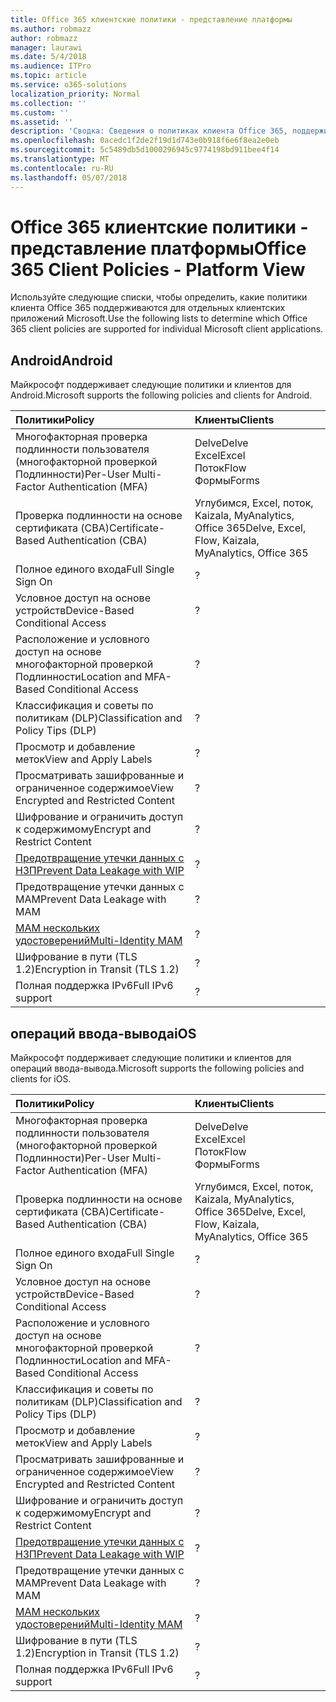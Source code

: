 ```yaml
---
title: Office 365 клиентские политики - представление платформы
ms.author: robmazz
author: robmazz
manager: laurawi
ms.date: 5/4/2018
ms.audience: ITPro
ms.topic: article
ms.service: o365-solutions
localization_priority: Normal
ms.collection: ''
ms.custom: ''
ms.assetid: ''
description: 'Сводка: Сведения о политиках клиента Office 365, поддерживаемых приложением Android, браузеры, операций ввода-вывода, Mac OS X, Windows и Windows Mobile.'
ms.openlocfilehash: 0acedc1f2de2f19d1d743e0b918f6e6f8ea2e0eb
ms.sourcegitcommit: 5c5489db5d1000296945c9774198bd911bee4f14
ms.translationtype: MT
ms.contentlocale: ru-RU
ms.lasthandoff: 05/07/2018
---
```

# <a name="office-365-client-policies---platform-view"></a><span data-ttu-id="1cacb-103">Office 365 клиентские политики - представление платформы</span><span class="sxs-lookup"><span data-stu-id="1cacb-103">Office 365 Client Policies - Platform View</span></span>
<span data-ttu-id="1cacb-104">Используйте следующие списки, чтобы определить, какие политики клиента Office 365 поддерживаются для отдельных клиентских приложений Microsoft.</span><span class="sxs-lookup"><span data-stu-id="1cacb-104">Use the following lists to determine which Office 365 client policies are supported for individual Microsoft client applications.</span></span>

## <a name="android"></a><span data-ttu-id="1cacb-105">Android</span><span class="sxs-lookup"><span data-stu-id="1cacb-105">Android</span></span>
<span data-ttu-id="1cacb-106">Майкрософт поддерживает следующие политики и клиентов для Android.</span><span class="sxs-lookup"><span data-stu-id="1cacb-106">Microsoft supports the following policies and clients for Android.</span></span>

|<span data-ttu-id="1cacb-107">**Политики**</span><span class="sxs-lookup"><span data-stu-id="1cacb-107">**Policy**</span></span>|<span data-ttu-id="1cacb-108">**Клиенты**</span><span class="sxs-lookup"><span data-stu-id="1cacb-108">**Clients**</span></span>|
|:-----|:-----|
| <span data-ttu-id="1cacb-109">Многофакторная проверка подлинности пользователя (многофакторной проверкой Подлинности)</span><span class="sxs-lookup"><span data-stu-id="1cacb-109">Per-User Multi-Factor Authentication (MFA)</span></span> | <span data-ttu-id="1cacb-110">Delve</span><span class="sxs-lookup"><span data-stu-id="1cacb-110">Delve</span></span> <br> <span data-ttu-id="1cacb-111">Excel</span><span class="sxs-lookup"><span data-stu-id="1cacb-111">Excel</span></span> <br> <span data-ttu-id="1cacb-112">Поток</span><span class="sxs-lookup"><span data-stu-id="1cacb-112">Flow</span></span> <br> <span data-ttu-id="1cacb-113">Формы</span><span class="sxs-lookup"><span data-stu-id="1cacb-113">Forms</span></span>|
| <span data-ttu-id="1cacb-114">Проверка подлинности на основе сертификата (CBA)</span><span class="sxs-lookup"><span data-stu-id="1cacb-114">Certificate-Based Authentication (CBA)</span></span> | <span data-ttu-id="1cacb-115">Углубимся, Excel, поток, Kaizala, MyAnalytics, Office 365</span><span class="sxs-lookup"><span data-stu-id="1cacb-115">Delve, Excel, Flow, Kaizala, MyAnalytics, Office 365</span></span>|
| <span data-ttu-id="1cacb-116">Полное единого входа</span><span class="sxs-lookup"><span data-stu-id="1cacb-116">Full Single Sign On</span></span> | <span data-ttu-id="1cacb-117">?</span><span class="sxs-lookup"><span data-stu-id="1cacb-117"></span></span> | <span data-ttu-id="1cacb-118">?</span><span class="sxs-lookup"><span data-stu-id="1cacb-118"></span></span> | <span data-ttu-id="1cacb-119">?</span><span class="sxs-lookup"><span data-stu-id="1cacb-119"></span></span> | <span data-ttu-id="1cacb-120">?</span><span class="sxs-lookup"><span data-stu-id="1cacb-120"></span></span> | <span data-ttu-id="1cacb-121">?</span><span class="sxs-lookup"><span data-stu-id="1cacb-121"></span></span> | <span data-ttu-id="1cacb-122">?</span><span class="sxs-lookup"><span data-stu-id="1cacb-122"></span></span> | <span data-ttu-id="1cacb-123">?</span><span class="sxs-lookup"><span data-stu-id="1cacb-123"></span></span> |
| <span data-ttu-id="1cacb-124">Условное доступ на основе устройств</span><span class="sxs-lookup"><span data-stu-id="1cacb-124">Device-Based Conditional Access</span></span> | <span data-ttu-id="1cacb-125">?</span><span class="sxs-lookup"><span data-stu-id="1cacb-125"></span></span> | <span data-ttu-id="1cacb-126">?</span><span class="sxs-lookup"><span data-stu-id="1cacb-126"></span></span> | <span data-ttu-id="1cacb-127">?</span><span class="sxs-lookup"><span data-stu-id="1cacb-127"></span></span> | <span data-ttu-id="1cacb-128">?</span><span class="sxs-lookup"><span data-stu-id="1cacb-128"></span></span> | <span data-ttu-id="1cacb-129">?</span><span class="sxs-lookup"><span data-stu-id="1cacb-129"></span></span> | <span data-ttu-id="1cacb-130">?</span><span class="sxs-lookup"><span data-stu-id="1cacb-130"></span></span> | <span data-ttu-id="1cacb-131">?</span><span class="sxs-lookup"><span data-stu-id="1cacb-131"></span></span> |
| <span data-ttu-id="1cacb-132">Расположение и условного доступ на основе многофакторной проверкой Подлинности</span><span class="sxs-lookup"><span data-stu-id="1cacb-132">Location and MFA-Based Conditional Access</span></span> | <span data-ttu-id="1cacb-133">?</span><span class="sxs-lookup"><span data-stu-id="1cacb-133"></span></span> | <span data-ttu-id="1cacb-134">?</span><span class="sxs-lookup"><span data-stu-id="1cacb-134"></span></span> | <span data-ttu-id="1cacb-135">?</span><span class="sxs-lookup"><span data-stu-id="1cacb-135"></span></span> | <span data-ttu-id="1cacb-136">?</span><span class="sxs-lookup"><span data-stu-id="1cacb-136"></span></span> | <span data-ttu-id="1cacb-137">?</span><span class="sxs-lookup"><span data-stu-id="1cacb-137"></span></span> | <span data-ttu-id="1cacb-138">?</span><span class="sxs-lookup"><span data-stu-id="1cacb-138"></span></span> | <span data-ttu-id="1cacb-139">?</span><span class="sxs-lookup"><span data-stu-id="1cacb-139"></span></span> |
| <span data-ttu-id="1cacb-140">Классификация и советы по политикам (DLP)</span><span class="sxs-lookup"><span data-stu-id="1cacb-140">Classification and Policy Tips (DLP)</span></span> | <span data-ttu-id="1cacb-141">?</span><span class="sxs-lookup"><span data-stu-id="1cacb-141"></span></span> | <span data-ttu-id="1cacb-142">?</span><span class="sxs-lookup"><span data-stu-id="1cacb-142"></span></span> | <span data-ttu-id="1cacb-143">?</span><span class="sxs-lookup"><span data-stu-id="1cacb-143"></span></span> | <span data-ttu-id="1cacb-144">?</span><span class="sxs-lookup"><span data-stu-id="1cacb-144"></span></span> | <span data-ttu-id="1cacb-145">?</span><span class="sxs-lookup"><span data-stu-id="1cacb-145"></span></span> | <span data-ttu-id="1cacb-146">?</span><span class="sxs-lookup"><span data-stu-id="1cacb-146"></span></span> | <span data-ttu-id="1cacb-147">?</span><span class="sxs-lookup"><span data-stu-id="1cacb-147"></span></span> |
| <span data-ttu-id="1cacb-148">Просмотр и добавление меток</span><span class="sxs-lookup"><span data-stu-id="1cacb-148">View and Apply Labels</span></span> | <span data-ttu-id="1cacb-149">?</span><span class="sxs-lookup"><span data-stu-id="1cacb-149"></span></span> | <span data-ttu-id="1cacb-150">?</span><span class="sxs-lookup"><span data-stu-id="1cacb-150"></span></span> | <span data-ttu-id="1cacb-151">?</span><span class="sxs-lookup"><span data-stu-id="1cacb-151"></span></span> | <span data-ttu-id="1cacb-152">?</span><span class="sxs-lookup"><span data-stu-id="1cacb-152"></span></span> | <span data-ttu-id="1cacb-153">?</span><span class="sxs-lookup"><span data-stu-id="1cacb-153"></span></span> | <span data-ttu-id="1cacb-154">?</span><span class="sxs-lookup"><span data-stu-id="1cacb-154"></span></span> | <span data-ttu-id="1cacb-155">?</span><span class="sxs-lookup"><span data-stu-id="1cacb-155"></span></span> |
| <span data-ttu-id="1cacb-156">Просматривать зашифрованные и ограниченное содержимое</span><span class="sxs-lookup"><span data-stu-id="1cacb-156">View Encrypted and Restricted Content</span></span> | <span data-ttu-id="1cacb-157">?</span><span class="sxs-lookup"><span data-stu-id="1cacb-157"></span></span> | <span data-ttu-id="1cacb-158">?</span><span class="sxs-lookup"><span data-stu-id="1cacb-158"></span></span> | <span data-ttu-id="1cacb-159">?</span><span class="sxs-lookup"><span data-stu-id="1cacb-159"></span></span> | <span data-ttu-id="1cacb-160">?</span><span class="sxs-lookup"><span data-stu-id="1cacb-160"></span></span> | <span data-ttu-id="1cacb-161">?</span><span class="sxs-lookup"><span data-stu-id="1cacb-161"></span></span> | <span data-ttu-id="1cacb-162">?</span><span class="sxs-lookup"><span data-stu-id="1cacb-162"></span></span> | <span data-ttu-id="1cacb-163">?</span><span class="sxs-lookup"><span data-stu-id="1cacb-163"></span></span> |
| <span data-ttu-id="1cacb-164">Шифрование и ограничить доступ к содержимому</span><span class="sxs-lookup"><span data-stu-id="1cacb-164">Encrypt and Restrict Content</span></span> | <span data-ttu-id="1cacb-165">?</span><span class="sxs-lookup"><span data-stu-id="1cacb-165"></span></span> | <span data-ttu-id="1cacb-166">?</span><span class="sxs-lookup"><span data-stu-id="1cacb-166"></span></span> | <span data-ttu-id="1cacb-167">?</span><span class="sxs-lookup"><span data-stu-id="1cacb-167"></span></span> | <span data-ttu-id="1cacb-168">?</span><span class="sxs-lookup"><span data-stu-id="1cacb-168"></span></span> | <span data-ttu-id="1cacb-169">?</span><span class="sxs-lookup"><span data-stu-id="1cacb-169"></span></span> | <span data-ttu-id="1cacb-170">?</span><span class="sxs-lookup"><span data-stu-id="1cacb-170"></span></span> | <span data-ttu-id="1cacb-171">?</span><span class="sxs-lookup"><span data-stu-id="1cacb-171"></span></span> |
| [<span data-ttu-id="1cacb-172">Предотвращение утечки данных с НЗП</span><span class="sxs-lookup"><span data-stu-id="1cacb-172">Prevent Data Leakage with WIP</span></span>](https://docs.microsoft.com/en-us/windows/security/information-protection/windows-information-protection/protect-enterprise-data-using-wip) | <span data-ttu-id="1cacb-173">?</span><span class="sxs-lookup"><span data-stu-id="1cacb-173"></span></span> | <span data-ttu-id="1cacb-174">?</span><span class="sxs-lookup"><span data-stu-id="1cacb-174"></span></span> | <span data-ttu-id="1cacb-175">?</span><span class="sxs-lookup"><span data-stu-id="1cacb-175"></span></span> | <span data-ttu-id="1cacb-176">?</span><span class="sxs-lookup"><span data-stu-id="1cacb-176"></span></span> | <span data-ttu-id="1cacb-177">?</span><span class="sxs-lookup"><span data-stu-id="1cacb-177"></span></span> | <span data-ttu-id="1cacb-178">?</span><span class="sxs-lookup"><span data-stu-id="1cacb-178"></span></span> | <span data-ttu-id="1cacb-179">?</span><span class="sxs-lookup"><span data-stu-id="1cacb-179"></span></span> |
| <span data-ttu-id="1cacb-180">Предотвращение утечки данных с MAM</span><span class="sxs-lookup"><span data-stu-id="1cacb-180">Prevent Data Leakage with MAM</span></span> | <span data-ttu-id="1cacb-181">?</span><span class="sxs-lookup"><span data-stu-id="1cacb-181"></span></span> | <span data-ttu-id="1cacb-182">?</span><span class="sxs-lookup"><span data-stu-id="1cacb-182"></span></span> | <span data-ttu-id="1cacb-183">?</span><span class="sxs-lookup"><span data-stu-id="1cacb-183"></span></span> | <span data-ttu-id="1cacb-184">?</span><span class="sxs-lookup"><span data-stu-id="1cacb-184"></span></span> | <span data-ttu-id="1cacb-185">?</span><span class="sxs-lookup"><span data-stu-id="1cacb-185"></span></span> | <span data-ttu-id="1cacb-186">?</span><span class="sxs-lookup"><span data-stu-id="1cacb-186"></span></span> | <span data-ttu-id="1cacb-187">?</span><span class="sxs-lookup"><span data-stu-id="1cacb-187"></span></span> |
| [<span data-ttu-id="1cacb-188">MAM нескольких удостоверений</span><span class="sxs-lookup"><span data-stu-id="1cacb-188">Multi-Identity MAM</span></span>](https://docs.microsoft.com/en-us/enterprise-mobility-security/solutions/fasttrack-how-to-use-apps-with-multi-identity-support) | <span data-ttu-id="1cacb-189">?</span><span class="sxs-lookup"><span data-stu-id="1cacb-189"></span></span> | <span data-ttu-id="1cacb-190">?</span><span class="sxs-lookup"><span data-stu-id="1cacb-190"></span></span> | <span data-ttu-id="1cacb-191">?</span><span class="sxs-lookup"><span data-stu-id="1cacb-191"></span></span> | <span data-ttu-id="1cacb-192">?</span><span class="sxs-lookup"><span data-stu-id="1cacb-192"></span></span> | <span data-ttu-id="1cacb-193">?</span><span class="sxs-lookup"><span data-stu-id="1cacb-193"></span></span> | <span data-ttu-id="1cacb-194">?</span><span class="sxs-lookup"><span data-stu-id="1cacb-194"></span></span> | <span data-ttu-id="1cacb-195">?</span><span class="sxs-lookup"><span data-stu-id="1cacb-195"></span></span> |
| <span data-ttu-id="1cacb-196">Шифрование в пути (TLS 1.2)</span><span class="sxs-lookup"><span data-stu-id="1cacb-196">Encryption in Transit (TLS 1.2)</span></span> | <span data-ttu-id="1cacb-197">?</span><span class="sxs-lookup"><span data-stu-id="1cacb-197"></span></span> | <span data-ttu-id="1cacb-198">?</span><span class="sxs-lookup"><span data-stu-id="1cacb-198"></span></span> | <span data-ttu-id="1cacb-199">?</span><span class="sxs-lookup"><span data-stu-id="1cacb-199"></span></span> | <span data-ttu-id="1cacb-200">?</span><span class="sxs-lookup"><span data-stu-id="1cacb-200"></span></span> | <span data-ttu-id="1cacb-201">?</span><span class="sxs-lookup"><span data-stu-id="1cacb-201"></span></span> | <span data-ttu-id="1cacb-202">?</span><span class="sxs-lookup"><span data-stu-id="1cacb-202"></span></span> | <span data-ttu-id="1cacb-203">?</span><span class="sxs-lookup"><span data-stu-id="1cacb-203"></span></span> |
| <span data-ttu-id="1cacb-204">Полная поддержка IPv6</span><span class="sxs-lookup"><span data-stu-id="1cacb-204">Full IPv6 support</span></span> | <span data-ttu-id="1cacb-205">?</span><span class="sxs-lookup"><span data-stu-id="1cacb-205"></span></span> | <span data-ttu-id="1cacb-206">?</span><span class="sxs-lookup"><span data-stu-id="1cacb-206"></span></span> | <span data-ttu-id="1cacb-207">?</span><span class="sxs-lookup"><span data-stu-id="1cacb-207"></span></span> | <span data-ttu-id="1cacb-208">?</span><span class="sxs-lookup"><span data-stu-id="1cacb-208"></span></span> | <span data-ttu-id="1cacb-209">?</span><span class="sxs-lookup"><span data-stu-id="1cacb-209"></span></span> | <span data-ttu-id="1cacb-210">?</span><span class="sxs-lookup"><span data-stu-id="1cacb-210"></span></span> | <span data-ttu-id="1cacb-211">?</span><span class="sxs-lookup"><span data-stu-id="1cacb-211"></span></span> |

## <a name="ios"></a><span data-ttu-id="1cacb-212">операций ввода-вывода</span><span class="sxs-lookup"><span data-stu-id="1cacb-212">iOS</span></span>
<span data-ttu-id="1cacb-213">Майкрософт поддерживает следующие политики и клиентов для операций ввода-вывода.</span><span class="sxs-lookup"><span data-stu-id="1cacb-213">Microsoft supports the following policies and clients for iOS.</span></span>

|<span data-ttu-id="1cacb-214">**Политики**</span><span class="sxs-lookup"><span data-stu-id="1cacb-214">**Policy**</span></span>|<span data-ttu-id="1cacb-215">**Клиенты**</span><span class="sxs-lookup"><span data-stu-id="1cacb-215">**Clients**</span></span>|
|:-----|:-----|
| <span data-ttu-id="1cacb-216">Многофакторная проверка подлинности пользователя (многофакторной проверкой Подлинности)</span><span class="sxs-lookup"><span data-stu-id="1cacb-216">Per-User Multi-Factor Authentication (MFA)</span></span> | <span data-ttu-id="1cacb-217">Delve</span><span class="sxs-lookup"><span data-stu-id="1cacb-217">Delve</span></span> <br> <span data-ttu-id="1cacb-218">Excel</span><span class="sxs-lookup"><span data-stu-id="1cacb-218">Excel</span></span> <br> <span data-ttu-id="1cacb-219">Поток</span><span class="sxs-lookup"><span data-stu-id="1cacb-219">Flow</span></span> <br> <span data-ttu-id="1cacb-220">Формы</span><span class="sxs-lookup"><span data-stu-id="1cacb-220">Forms</span></span>|
| <span data-ttu-id="1cacb-221">Проверка подлинности на основе сертификата (CBA)</span><span class="sxs-lookup"><span data-stu-id="1cacb-221">Certificate-Based Authentication (CBA)</span></span> | <span data-ttu-id="1cacb-222">Углубимся, Excel, поток, Kaizala, MyAnalytics, Office 365</span><span class="sxs-lookup"><span data-stu-id="1cacb-222">Delve, Excel, Flow, Kaizala, MyAnalytics, Office 365</span></span>|
| <span data-ttu-id="1cacb-223">Полное единого входа</span><span class="sxs-lookup"><span data-stu-id="1cacb-223">Full Single Sign On</span></span> | <span data-ttu-id="1cacb-224">?</span><span class="sxs-lookup"><span data-stu-id="1cacb-224"></span></span> | <span data-ttu-id="1cacb-225">?</span><span class="sxs-lookup"><span data-stu-id="1cacb-225"></span></span> | <span data-ttu-id="1cacb-226">?</span><span class="sxs-lookup"><span data-stu-id="1cacb-226"></span></span> | <span data-ttu-id="1cacb-227">?</span><span class="sxs-lookup"><span data-stu-id="1cacb-227"></span></span> | <span data-ttu-id="1cacb-228">?</span><span class="sxs-lookup"><span data-stu-id="1cacb-228"></span></span> | <span data-ttu-id="1cacb-229">?</span><span class="sxs-lookup"><span data-stu-id="1cacb-229"></span></span> | <span data-ttu-id="1cacb-230">?</span><span class="sxs-lookup"><span data-stu-id="1cacb-230"></span></span> |
| <span data-ttu-id="1cacb-231">Условное доступ на основе устройств</span><span class="sxs-lookup"><span data-stu-id="1cacb-231">Device-Based Conditional Access</span></span> | <span data-ttu-id="1cacb-232">?</span><span class="sxs-lookup"><span data-stu-id="1cacb-232"></span></span> | <span data-ttu-id="1cacb-233">?</span><span class="sxs-lookup"><span data-stu-id="1cacb-233"></span></span> | <span data-ttu-id="1cacb-234">?</span><span class="sxs-lookup"><span data-stu-id="1cacb-234"></span></span> | <span data-ttu-id="1cacb-235">?</span><span class="sxs-lookup"><span data-stu-id="1cacb-235"></span></span> | <span data-ttu-id="1cacb-236">?</span><span class="sxs-lookup"><span data-stu-id="1cacb-236"></span></span> | <span data-ttu-id="1cacb-237">?</span><span class="sxs-lookup"><span data-stu-id="1cacb-237"></span></span> | <span data-ttu-id="1cacb-238">?</span><span class="sxs-lookup"><span data-stu-id="1cacb-238"></span></span> |
| <span data-ttu-id="1cacb-239">Расположение и условного доступ на основе многофакторной проверкой Подлинности</span><span class="sxs-lookup"><span data-stu-id="1cacb-239">Location and MFA-Based Conditional Access</span></span> | <span data-ttu-id="1cacb-240">?</span><span class="sxs-lookup"><span data-stu-id="1cacb-240"></span></span> | <span data-ttu-id="1cacb-241">?</span><span class="sxs-lookup"><span data-stu-id="1cacb-241"></span></span> | <span data-ttu-id="1cacb-242">?</span><span class="sxs-lookup"><span data-stu-id="1cacb-242"></span></span> | <span data-ttu-id="1cacb-243">?</span><span class="sxs-lookup"><span data-stu-id="1cacb-243"></span></span> | <span data-ttu-id="1cacb-244">?</span><span class="sxs-lookup"><span data-stu-id="1cacb-244"></span></span> | <span data-ttu-id="1cacb-245">?</span><span class="sxs-lookup"><span data-stu-id="1cacb-245"></span></span> | <span data-ttu-id="1cacb-246">?</span><span class="sxs-lookup"><span data-stu-id="1cacb-246"></span></span> |
| <span data-ttu-id="1cacb-247">Классификация и советы по политикам (DLP)</span><span class="sxs-lookup"><span data-stu-id="1cacb-247">Classification and Policy Tips (DLP)</span></span> | <span data-ttu-id="1cacb-248">?</span><span class="sxs-lookup"><span data-stu-id="1cacb-248"></span></span> | <span data-ttu-id="1cacb-249">?</span><span class="sxs-lookup"><span data-stu-id="1cacb-249"></span></span> | <span data-ttu-id="1cacb-250">?</span><span class="sxs-lookup"><span data-stu-id="1cacb-250"></span></span> | <span data-ttu-id="1cacb-251">?</span><span class="sxs-lookup"><span data-stu-id="1cacb-251"></span></span> | <span data-ttu-id="1cacb-252">?</span><span class="sxs-lookup"><span data-stu-id="1cacb-252"></span></span> | <span data-ttu-id="1cacb-253">?</span><span class="sxs-lookup"><span data-stu-id="1cacb-253"></span></span> | <span data-ttu-id="1cacb-254">?</span><span class="sxs-lookup"><span data-stu-id="1cacb-254"></span></span> |
| <span data-ttu-id="1cacb-255">Просмотр и добавление меток</span><span class="sxs-lookup"><span data-stu-id="1cacb-255">View and Apply Labels</span></span> | <span data-ttu-id="1cacb-256">?</span><span class="sxs-lookup"><span data-stu-id="1cacb-256"></span></span> | <span data-ttu-id="1cacb-257">?</span><span class="sxs-lookup"><span data-stu-id="1cacb-257"></span></span> | <span data-ttu-id="1cacb-258">?</span><span class="sxs-lookup"><span data-stu-id="1cacb-258"></span></span> | <span data-ttu-id="1cacb-259">?</span><span class="sxs-lookup"><span data-stu-id="1cacb-259"></span></span> | <span data-ttu-id="1cacb-260">?</span><span class="sxs-lookup"><span data-stu-id="1cacb-260"></span></span> | <span data-ttu-id="1cacb-261">?</span><span class="sxs-lookup"><span data-stu-id="1cacb-261"></span></span> | <span data-ttu-id="1cacb-262">?</span><span class="sxs-lookup"><span data-stu-id="1cacb-262"></span></span> |
| <span data-ttu-id="1cacb-263">Просматривать зашифрованные и ограниченное содержимое</span><span class="sxs-lookup"><span data-stu-id="1cacb-263">View Encrypted and Restricted Content</span></span> | <span data-ttu-id="1cacb-264">?</span><span class="sxs-lookup"><span data-stu-id="1cacb-264"></span></span> | <span data-ttu-id="1cacb-265">?</span><span class="sxs-lookup"><span data-stu-id="1cacb-265"></span></span> | <span data-ttu-id="1cacb-266">?</span><span class="sxs-lookup"><span data-stu-id="1cacb-266"></span></span> | <span data-ttu-id="1cacb-267">?</span><span class="sxs-lookup"><span data-stu-id="1cacb-267"></span></span> | <span data-ttu-id="1cacb-268">?</span><span class="sxs-lookup"><span data-stu-id="1cacb-268"></span></span> | <span data-ttu-id="1cacb-269">?</span><span class="sxs-lookup"><span data-stu-id="1cacb-269"></span></span> | <span data-ttu-id="1cacb-270">?</span><span class="sxs-lookup"><span data-stu-id="1cacb-270"></span></span> |
| <span data-ttu-id="1cacb-271">Шифрование и ограничить доступ к содержимому</span><span class="sxs-lookup"><span data-stu-id="1cacb-271">Encrypt and Restrict Content</span></span> | <span data-ttu-id="1cacb-272">?</span><span class="sxs-lookup"><span data-stu-id="1cacb-272"></span></span> | <span data-ttu-id="1cacb-273">?</span><span class="sxs-lookup"><span data-stu-id="1cacb-273"></span></span> | <span data-ttu-id="1cacb-274">?</span><span class="sxs-lookup"><span data-stu-id="1cacb-274"></span></span> | <span data-ttu-id="1cacb-275">?</span><span class="sxs-lookup"><span data-stu-id="1cacb-275"></span></span> | <span data-ttu-id="1cacb-276">?</span><span class="sxs-lookup"><span data-stu-id="1cacb-276"></span></span> | <span data-ttu-id="1cacb-277">?</span><span class="sxs-lookup"><span data-stu-id="1cacb-277"></span></span> | <span data-ttu-id="1cacb-278">?</span><span class="sxs-lookup"><span data-stu-id="1cacb-278"></span></span> |
| [<span data-ttu-id="1cacb-279">Предотвращение утечки данных с НЗП</span><span class="sxs-lookup"><span data-stu-id="1cacb-279">Prevent Data Leakage with WIP</span></span>](https://docs.microsoft.com/en-us/windows/security/information-protection/windows-information-protection/protect-enterprise-data-using-wip) | <span data-ttu-id="1cacb-280">?</span><span class="sxs-lookup"><span data-stu-id="1cacb-280"></span></span> | <span data-ttu-id="1cacb-281">?</span><span class="sxs-lookup"><span data-stu-id="1cacb-281"></span></span> | <span data-ttu-id="1cacb-282">?</span><span class="sxs-lookup"><span data-stu-id="1cacb-282"></span></span> | <span data-ttu-id="1cacb-283">?</span><span class="sxs-lookup"><span data-stu-id="1cacb-283"></span></span> | <span data-ttu-id="1cacb-284">?</span><span class="sxs-lookup"><span data-stu-id="1cacb-284"></span></span> | <span data-ttu-id="1cacb-285">?</span><span class="sxs-lookup"><span data-stu-id="1cacb-285"></span></span> | <span data-ttu-id="1cacb-286">?</span><span class="sxs-lookup"><span data-stu-id="1cacb-286"></span></span> |
| <span data-ttu-id="1cacb-287">Предотвращение утечки данных с MAM</span><span class="sxs-lookup"><span data-stu-id="1cacb-287">Prevent Data Leakage with MAM</span></span> | <span data-ttu-id="1cacb-288">?</span><span class="sxs-lookup"><span data-stu-id="1cacb-288"></span></span> | <span data-ttu-id="1cacb-289">?</span><span class="sxs-lookup"><span data-stu-id="1cacb-289"></span></span> | <span data-ttu-id="1cacb-290">?</span><span class="sxs-lookup"><span data-stu-id="1cacb-290"></span></span> | <span data-ttu-id="1cacb-291">?</span><span class="sxs-lookup"><span data-stu-id="1cacb-291"></span></span> | <span data-ttu-id="1cacb-292">?</span><span class="sxs-lookup"><span data-stu-id="1cacb-292"></span></span> | <span data-ttu-id="1cacb-293">?</span><span class="sxs-lookup"><span data-stu-id="1cacb-293"></span></span> | <span data-ttu-id="1cacb-294">?</span><span class="sxs-lookup"><span data-stu-id="1cacb-294"></span></span> |
| [<span data-ttu-id="1cacb-295">MAM нескольких удостоверений</span><span class="sxs-lookup"><span data-stu-id="1cacb-295">Multi-Identity MAM</span></span>](https://docs.microsoft.com/en-us/enterprise-mobility-security/solutions/fasttrack-how-to-use-apps-with-multi-identity-support) | <span data-ttu-id="1cacb-296">?</span><span class="sxs-lookup"><span data-stu-id="1cacb-296"></span></span> | <span data-ttu-id="1cacb-297">?</span><span class="sxs-lookup"><span data-stu-id="1cacb-297"></span></span> | <span data-ttu-id="1cacb-298">?</span><span class="sxs-lookup"><span data-stu-id="1cacb-298"></span></span> | <span data-ttu-id="1cacb-299">?</span><span class="sxs-lookup"><span data-stu-id="1cacb-299"></span></span> | <span data-ttu-id="1cacb-300">?</span><span class="sxs-lookup"><span data-stu-id="1cacb-300"></span></span> | <span data-ttu-id="1cacb-301">?</span><span class="sxs-lookup"><span data-stu-id="1cacb-301"></span></span> | <span data-ttu-id="1cacb-302">?</span><span class="sxs-lookup"><span data-stu-id="1cacb-302"></span></span> |
| <span data-ttu-id="1cacb-303">Шифрование в пути (TLS 1.2)</span><span class="sxs-lookup"><span data-stu-id="1cacb-303">Encryption in Transit (TLS 1.2)</span></span> | <span data-ttu-id="1cacb-304">?</span><span class="sxs-lookup"><span data-stu-id="1cacb-304"></span></span> | <span data-ttu-id="1cacb-305">?</span><span class="sxs-lookup"><span data-stu-id="1cacb-305"></span></span> | <span data-ttu-id="1cacb-306">?</span><span class="sxs-lookup"><span data-stu-id="1cacb-306"></span></span> | <span data-ttu-id="1cacb-307">?</span><span class="sxs-lookup"><span data-stu-id="1cacb-307"></span></span> | <span data-ttu-id="1cacb-308">?</span><span class="sxs-lookup"><span data-stu-id="1cacb-308"></span></span> | <span data-ttu-id="1cacb-309">?</span><span class="sxs-lookup"><span data-stu-id="1cacb-309"></span></span> | <span data-ttu-id="1cacb-310">?</span><span class="sxs-lookup"><span data-stu-id="1cacb-310"></span></span> |
| <span data-ttu-id="1cacb-311">Полная поддержка IPv6</span><span class="sxs-lookup"><span data-stu-id="1cacb-311">Full IPv6 support</span></span> | <span data-ttu-id="1cacb-312">?</span><span class="sxs-lookup"><span data-stu-id="1cacb-312"></span></span> | <span data-ttu-id="1cacb-313">?</span><span class="sxs-lookup"><span data-stu-id="1cacb-313"></span></span> | <span data-ttu-id="1cacb-314">?</span><span class="sxs-lookup"><span data-stu-id="1cacb-314"></span></span> | <span data-ttu-id="1cacb-315">?</span><span class="sxs-lookup"><span data-stu-id="1cacb-315"></span></span> | <span data-ttu-id="1cacb-316">?</span><span class="sxs-lookup"><span data-stu-id="1cacb-316"></span></span> | <span data-ttu-id="1cacb-317">?</span><span class="sxs-lookup"><span data-stu-id="1cacb-317"></span></span> | <span data-ttu-id="1cacb-318">?</span><span class="sxs-lookup"><span data-stu-id="1cacb-318"></span></span> |